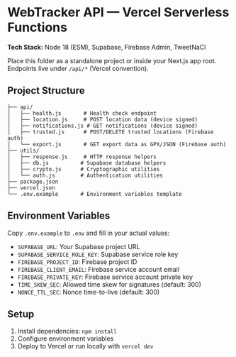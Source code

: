 # WebTracker API — Vercel Serverless Functions

**Tech Stack:** Node 18 (ESM), Supabase, Firebase Admin, TweetNaCl

Place this folder as a standalone project or inside your Next.js app root.
Endpoints live under `/api/*` (Vercel convention).

## Project Structure

```
├── api/
│   ├── health.js       # Health check endpoint
│   ├── location.js     # POST location data (device signed)
│   ├── notifications.js # GET notifications (device signed)
│   ├── trusted.js      # POST/DELETE trusted locations (Firebase auth)
│   └── export.js       # GET export data as GPX/JSON (Firebase auth)
├── utils/
│   ├── response.js     # HTTP response helpers
│   ├── db.js          # Supabase database helpers
│   ├── crypto.js      # Cryptographic utilities
│   └── auth.js        # Authentication utilities
├── package.json
├── vercel.json
└── .env.example       # Environment variables template
```

## Environment Variables

Copy `.env.example` to `.env` and fill in your actual values:

- `SUPABASE_URL`: Your Supabase project URL
- `SUPABASE_SERVICE_ROLE_KEY`: Supabase service role key
- `FIREBASE_PROJECT_ID`: Firebase project ID
- `FIREBASE_CLIENT_EMAIL`: Firebase service account email
- `FIREBASE_PRIVATE_KEY`: Firebase service account private key
- `TIME_SKEW_SEC`: Allowed time skew for signatures (default: 300)
- `NONCE_TTL_SEC`: Nonce time-to-live (default: 300)

## Setup

1. Install dependencies: `npm install`
2. Configure environment variables
3. Deploy to Vercel or run locally with `vercel dev`
